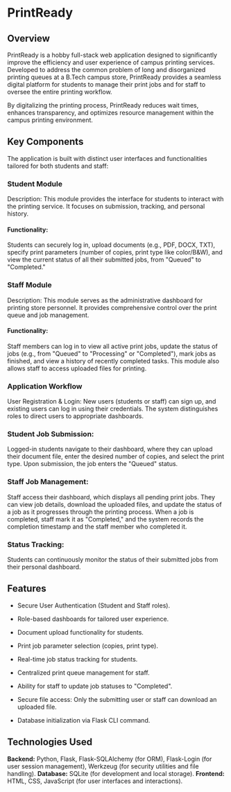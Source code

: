 # PrintReady
## Overview
PrintReady is a hobby full-stack web application designed to significantly improve the efficiency and user experience of campus printing services. Developed to address the common problem of long and disorganized printing queues at a B.Tech campus store, PrintReady provides a seamless digital platform for students to manage their print jobs and for staff to oversee the entire printing workflow.

By digitalizing the printing process, PrintReady reduces wait times, enhances transparency, and optimizes resource management within the campus printing environment.

## Key Components
The application is built with distinct user interfaces and functionalities tailored for both students and staff:

### Student Module
Description: This module provides the interface for students to interact with the printing service. It focuses on submission, tracking, and personal history.

#### Functionality: 
Students can securely log in, upload documents (e.g., PDF, DOCX, TXT), specify print parameters (number of copies, print type like color/B&W), and view the current status of all their submitted jobs, from "Queued" to "Completed."

### Staff Module
Description: This module serves as the administrative dashboard for printing store personnel. It provides comprehensive control over the print queue and job management.

#### Functionality: 
Staff members can log in to view all active print jobs, update the status of jobs (e.g., from "Queued" to "Processing" or "Completed"), mark jobs as finished, and view a history of recently completed tasks. This module also allows staff to access uploaded files for printing.

### Application Workflow
User Registration & Login: New users (students or staff) can sign up, and existing users can log in using their credentials. The system distinguishes roles to direct users to appropriate dashboards.

### Student Job Submission: 
Logged-in students navigate to their dashboard, where they can upload their document file, enter the desired number of copies, and select the print type. Upon submission, the job enters the "Queued" status.

### Staff Job Management: 
Staff access their dashboard, which displays all pending print jobs. They can view job details, download the uploaded files, and update the status of a job as it progresses through the printing process. When a job is completed, staff mark it as "Completed," and the system records the completion timestamp and the staff member who completed it.

### Status Tracking: 
Students can continuously monitor the status of their submitted jobs from their personal dashboard.

## Features
- Secure User Authentication (Student and Staff roles).

- Role-based dashboards for tailored user experience.

- Document upload functionality for students.

- Print job parameter selection (copies, print type).

- Real-time job status tracking for students.

- Centralized print queue management for staff.

- Ability for staff to update job statuses to "Completed".

- Secure file access: Only the submitting user or staff can download an uploaded file.

- Database initialization via Flask CLI command.

## Technologies Used
**Backend:** Python, Flask, Flask-SQLAlchemy (for ORM), Flask-Login (for user session management), Werkzeug (for security utilities and file handling).
**Database:** SQLite (for development and local storage).
**Frontend:** HTML, CSS, JavaScript (for user interfaces and interactions).
